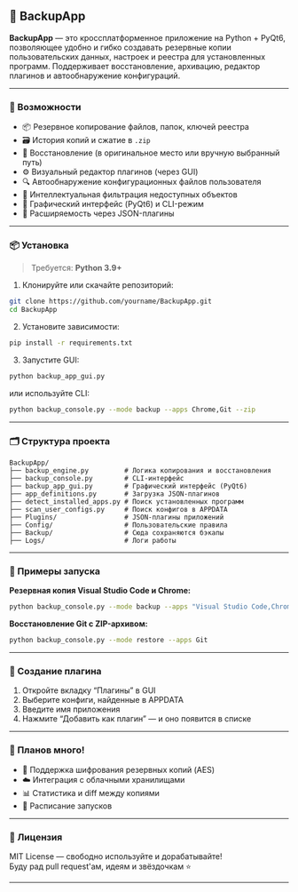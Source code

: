 ## 💾 BackupApp

**BackupApp** — это кроссплатформенное приложение на Python + PyQt6, позволяющее удобно и гибко создавать резервные копии пользовательских данных, настроек и реестра для установленных программ. Поддерживает восстановление, архивацию, редактор плагинов и автообнаружение конфигураций.

---

### 🧰 Возможности

- 📦 Резервное копирование файлов, папок, ключей реестра
- 🗃 История копий и сжатие в `.zip`
- 🔁 Восстановление (в оригинальное место или вручную выбранный путь)
- ⚙️ Визуальный редактор плагинов (через GUI)
- 🔍 Автообнаружение конфигурационных файлов пользователя
- 🧠 Интеллектуальная фильтрация недоступных объектов
- 💬 Графический интерфейс (PyQt6) и CLI-режим
- 📝 Расширяемость через JSON-плагины

---

### 📦 Установка

> Требуется: **Python 3.9+**

1. Клонируйте или скачайте репозиторий:

```bash
git clone https://github.com/yourname/BackupApp.git
cd BackupApp
```

2. Установите зависимости:

```bash
pip install -r requirements.txt
```

3. Запустите GUI:

```bash
python backup_app_gui.py
```

или используйте CLI:

```bash
python backup_console.py --mode backup --apps Chrome,Git --zip
```

---

### 🗂 Структура проекта

```
BackupApp/
├── backup_engine.py         # Логика копирования и восстановления
├── backup_console.py        # CLI-интерфейс
├── backup_app_gui.py        # Графический интерфейс (PyQt6)
├── app_definitions.py       # Загрузка JSON-плагинов
├── detect_installed_apps.py # Поиск установленных программ
├── scan_user_configs.py     # Поиск конфигов в APPDATA
├── Plugins/                 # JSON-плагины приложений
├── Config/                  # Пользовательские правила
├── Backup/                  # Сюда сохраняются бэкапы
├── Logs/                    # Логи работы
```

---

### 📁 Примеры запуска

**Резервная копия Visual Studio Code и Chrome:**

```bash
python backup_console.py --mode backup --apps "Visual Studio Code,Chrome"
```

**Восстановление Git с ZIP-архивом:**

```bash
python backup_console.py --mode restore --apps Git
```

---

### 🎨 Создание плагина

1. Откройте вкладку “Плагины” в GUI
2. Выберите конфиги, найденные в APPDATA
3. Введите имя приложения
4. Нажмите “Добавить как плагин” — и оно появится в списке

---

### 🧪 Планов много!

- 🔐 Поддержка шифрования резервных копий (AES)
- ☁️ Интеграция с облачными хранилищами
- 📊 Статистика и diff между копиями
- 🎯 Расписание запусков

---

### 📄 Лицензия

MIT License — свободно используйте и дорабатывайте!  
Буду рад pull request'ам, идеям и звёздочкам ⭐

---

